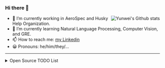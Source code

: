 ### Hi there 👋

<a href="https://github.com/anuraghazra/github-readme-s
tats">
  <img align="right" src="https://github-readme-stats.vercel.app/api/wakatime?username=ywzhao2002" alt="Yunwei's Github stats">
</a>

- 🔭 I’m currently working in AeroSpec and Husky Help Organization.
- 🌱 I’m currently learning Natural Language Processing, Computer Vision, and GRE.
- 📫 How to reach me: [my Linkedin](www.linkedin.com/in/yunweizhao)
- 😀 Pronouns: he/him/they/...


---

<details>
  <summary>Open Source TODO List</summary>

<a href="https://github.com/anuraghazra/github-readme-stats">
  <img align="right" src="https://github-
  readme-stats.vercel.app/api?username=ywzhao2002&bg_color=30,e96443,904e95&title_color=fff&text_color=fff" alt="Yunwei's Github stats" />
</a>
  
  
  - 贡献代码/文档给 AeroSpec
    - [X] refactor codes
    - [ ] 刷 LeetCode
  - 更新咕咕咕的项目
    - [ ] 更新[个人网站](https://ywzhao2002.github.io)
    - [ ] 发布 Literati&Officialdom Portraits 更新




</details>
